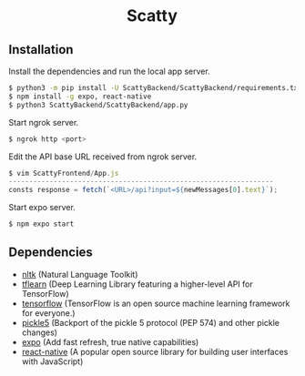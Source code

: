 <h1 id="header" align="center">Scatty</h1>

## Installation
Install the dependencies and run the local app server.
```bash
$ python3 -m pip install -U ScattyBackend/ScattyBackend/requirements.txt
$ npm install -g expo, react-native
$ python3 ScattyBackend/ScattyBackend/app.py
```

Start ngrok server.
```bash
$ ngrok http <port>
```

Edit the API base URL received from ngrok server.
```javascript
$ vim ScattyFrontend/App.js
-----------------------------------------------------------------
consts response = fetch(`<URL>/api?input=${newMessages[0].text}`);
```

Start expo server.
```bash
$ npm expo start
```


## Dependencies
* [nltk](https://pypi.org/project/nltk/) (Natural Language Toolkit)
* [tflearn](https://pypi.org/project/tflearn/) (Deep Learning Library featuring a higher-level API for TensorFlow)
* [tensorflow](https://pypi.org/project/tensorflow/) (TensorFlow is an open source machine learning framework for everyone.)
* [pickle5](https://pypi.org/project/pickle5/) (Backport of the pickle 5 protocol (PEP 574) and other pickle changes)
* [expo](https://expo.dev/) (Add fast refresh, true native capabilities)
* [react-native](https://reactnative.dev/) (A popular open source library for building user interfaces with JavaScript)

